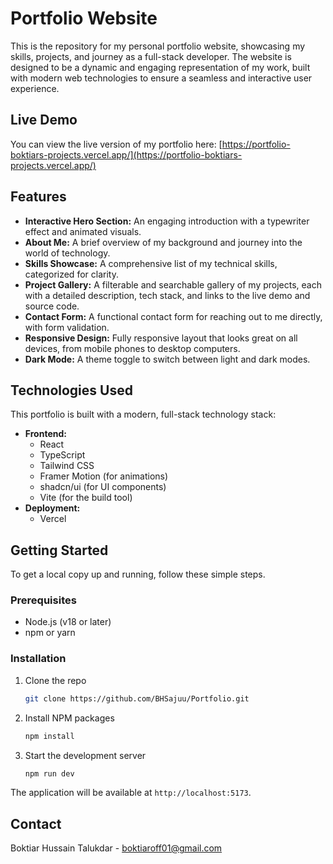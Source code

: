 # Portfolio Website

This is the repository for my personal portfolio website, showcasing my skills, projects, and journey as a full-stack developer. The website is designed to be a dynamic and engaging representation of my work, built with modern web technologies to ensure a seamless and interactive user experience.

## Live Demo

You can view the live version of my portfolio here: [https://portfolio-boktiars-projects.vercel.app/](https://portfolio-boktiars-projects.vercel.app/)

## Features

* **Interactive Hero Section:** An engaging introduction with a typewriter effect and animated visuals.
* **About Me:** A brief overview of my background and journey into the world of technology.
* **Skills Showcase:** A comprehensive list of my technical skills, categorized for clarity.
* **Project Gallery:** A filterable and searchable gallery of my projects, each with a detailed description, tech stack, and links to the live demo and source code.
* **Contact Form:** A functional contact form for reaching out to me directly, with form validation.
* **Responsive Design:** Fully responsive layout that looks great on all devices, from mobile phones to desktop computers.
* **Dark Mode:** A theme toggle to switch between light and dark modes.

## Technologies Used

This portfolio is built with a modern, full-stack technology stack:

* **Frontend:**
    * React
    * TypeScript
    * Tailwind CSS
    * Framer Motion (for animations)
    * shadcn/ui (for UI components)
    * Vite (for the build tool)
* **Deployment:**
    * Vercel

## Getting Started

To get a local copy up and running, follow these simple steps.

### Prerequisites

* Node.js (v18 or later)
* npm or yarn

### Installation

1.  Clone the repo
    ```sh
    git clone https://github.com/BHSajuu/Portfolio.git
    ```
2.  Install NPM packages
    ```sh
    npm install
    ```
3.  Start the development server
    ```sh
    npm run dev
    ```

The application will be available at `http://localhost:5173`.

## Contact

Boktiar Hussain Talukdar - [boktiaroff01@gmail.com](boktiaroff01@gmail.com)
